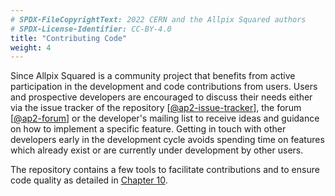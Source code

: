 ```yaml
---
# SPDX-FileCopyrightText: 2022 CERN and the Allpix Squared authors
# SPDX-License-Identifier: CC-BY-4.0
title: "Contributing Code"
weight: 4
---
```


Since Allpix Squared is a community project that benefits from active participation in the development and code contributions
from users. Users and prospective developers are encouraged to discuss their needs either via the issue tracker of the
repository \[[@ap2-issue-tracker]\], the forum \[[@ap2-forum]\] or the developer's mailing list to receive ideas and guidance
on how to implement a specific feature. Getting in touch with other developers early in the development cycle avoids spending
time on features which already exist or are currently under development by other users.

The repository contains a few tools to facilitate contributions and to ensure code quality as detailed in
[Chapter 10](../10_devtools/_index.md).


[@ap2-issue-tracker]: https://gitlab.cern.ch/allpix-squared/allpix-squared/issues
[@ap2-forum]: https://cern.ch/allpix-squared-forum
